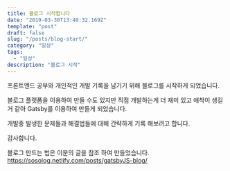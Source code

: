 ```yaml
---
title: 블로그 시작합니다
date: "2019-03-30T13:40:32.169Z"
template: "post"
draft: false
slug: "/posts/blog-start/"
category: "일상"
tags:
  - "일상"
description: "블로그 시작"
---
```


프론트엔드 공부와 개인적인 개발 기록을 남기기 위해 블로그를 시작하게 되었습니다.

블로그 플랫폼을 이용하여 만들 수도 있지만 직접 개발하는게 더 재미 있고 애착이 생길거 같아 Gatsby를 이용하여 만들게 되었습니다.

개발중 발생한 문제들과 해결법들에 대해 간략하게 기록 해보려고 합니다.

감사합니다.

블로그 만드는 법은 이분의 글을 참조 하여 만들었습니다.
https://sosolog.netlify.com/posts/gatsbyJS-blog/


